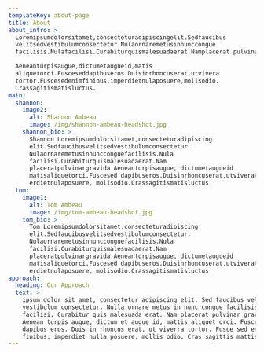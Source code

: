 ```yaml
---
templateKey: about-page
title: About
about_intro: >
  Loremipsumdolorsitamet,consecteturadipiscingelit.Sedfaucibus
  velitsedvestibulumconsectetur.Nulaornaremetusinnunccongue
  facilisis.Nulafacilisi.Curabiturquismalesuadaerat.Namplacerat pulvinargravida.

  Aeneanturpisaugue,dictumetaugueid,matis
  aliquetorci.Fusceseddapibuseros.Duisinrhoncuserat,utvivera
  tortor.Fuscesedenimfinibus,imperdietnulaposuere,molisodio.
  Crassagitismatisluctus.
main:
  shannon:
    image2:
      alt: Shannon Ambeau
      image: /img/shannon-ambeau-headshot.jpg
    shannon_bio: >
      Shannon Loremipsumdolorsitamet,consecteturadipiscing
      elit.Sedfaucibusvelitsedvestibulumconsectetur.
      Nulaornaremetusinnuncconguefacilisis.Nula
      facilisi.Curabiturquismalesuadaerat.Nam
      placeratpulvinargravida.Aeneanturpisaugue, dictumetaugueid
      matisaliquetorci.Fuscesed dapibuseros.Duisinrhoncuserat,utviveratortor.
      erdietnulaposuere, molisodio.Crassagitismatisluctus
  tom:
    image1:
      alt: Tom Ambeau
      image: /img/tom-ambeau-headshot.jpg
    tom_bio: >
      Tom Loremipsumdolorsitamet,consecteturadipiscing
      elit.Sedfaucibusvelitsedvestibulumconsectetur.
      Nulaornaremetusinnuncconguefacilisis.Nula
      facilisi.Curabiturquismalesuadaerat.Nam
      placeratpulvinargravida.Aeneanturpisaugue, dictumetaugueid
      matisaliquetorci.Fuscesed dapibuseros.Duisinrhoncuserat,utviveratortor.
      erdietnulaposuere, molisodio.Crassagitismatisluctus
approach:
  heading: Our Approach
  text: >
    ipsum dolor sit amet, consectetur adipiscing elit. Sed faucibus velit sed
    vestibulum consectetur. Nulla ornare metus in nunc congue facilisis. Nulla
    facilisi. Curabitur quis malesuada erat. Nam placerat pulvinar gravida.
    Aenean turpis augue, dictum et augue id, mattis aliquet orci. Fusce sed
    dapibus eros. Duis in rhoncus erat, ut viverra tortor. Fusce sed enim
    finibus, imperdiet nulla posuere, mollis odio. Cras sagittis mattis luctus.
---
```


